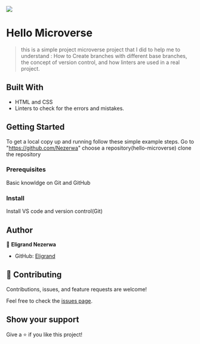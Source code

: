 ![](https://img.shields.io/badge/Microverse-blueviolet)

# Hello Microverse

> this is a simple project microverse project that I did to help me to understand : How to Create branches with different base branches, the concept of version control, and how linters are used in a real project.


## Built With

- HTML and CSS
- Linters to check for the errors and mistakes.


## Getting Started


To get a local copy up and running follow these simple example steps.
Go to "https://github.com/Nezerwa"
choose a repository(hello-microverse)
clone the repository 

### Prerequisites
Basic knowldge on Git and GitHub

### Install
Install VS code and version control(Git)



## Author

👤 **Eligrand Nezerwa**

- GitHub: [Eligrand](https://https://github.com/Nezerwa)

## 🤝 Contributing

Contributions, issues, and feature requests are welcome!

Feel free to check the [issues page](../../issues/).

## Show your support

Give a ⭐️ if you like this project!


